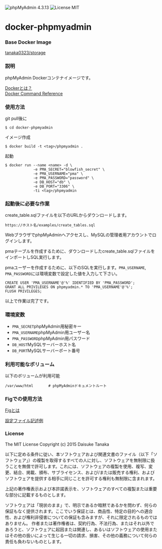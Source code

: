 ![phpMyAdmin 4.3.13](https://img.shields.io/badge/phpMyAdmin-4.3.13-brightgreen.svg) ![License MIT](https://img.shields.io/badge/license-MIT-blue.svg)

# docker-phpmyadmin

### Base Docker Image

[tanaka0323/storage](https://bitbucket.org/tanaka0323/docker-storage "tanaka0323/storage")

### 説明

phpMyAdmin Dockerコンテナイメージです。

[Dockerとは？](https://docs.docker.com/ "Dockerとは？")  
[Docker Command Reference](https://docs.docker.com/reference/commandline/cli/ "Docker Command Reference")

### 使用方法

git pull後に

    $ cd docker-phpmyadmin

イメージ作成

    $ docker build -t <tag>/phpmyadmin .

起動

    $ docker run --name <name> -d \
                 -e PMA_SECRET="blowfish_secret" \
                 -e PMA_USERNAME="pma" \
                 -e PMA_PASSWORD="password" \
                 -e DB_HOST="db" \
                 -e DB_PORT="3306" \
                 -ti <tag>/phpmyadmin

### 起動後に必要な作業

create_table.sqlファイルを以下のURLからダウンロードします。

    https://ホスト名/examples/create_tables.sql

WebブラウザでphpMyAdminへアクセスし、MySQLの管理者用アカウントでログインします。

pmaテーブルを作成するために、ダウンロードしたcreate_table.sqlファイルをインポートしSQL実行します。

pmaユーザーを作成するために、以下のSQLを実行します。<code>PMA_USERNAME</code>, <code>PMA_PASSWORD</code>には環境変数で設定した値を入力して下さい。

    CREATE USER 'PMA_USERNAME'@'%' IDENTIFIED BY 'PMA_PASSWORD';
    GRANT ALL PRIVILEGES ON phpmyadmin.* TO 'PMA_USERNAME'@'%';
    FLUSH PRIVILEGES;

以上で作業は完了です。

### 環境変数

- <code>PMA_SECRET</code>phpMyAdmin用秘密キー
- <code>PMA_USERNAME</code>phpMyAdmin用ユーザー名
- <code>PMA_PASSWORD</code>phpMyAdmin用パスワード
- <code>DB_HOST</code>MySQLサーバーホスト名
- <code>DB_PORT</code>MySQLサーバーポート番号

### 利用可能なボリューム

以下のボリュームが利用可能

    /var/www/html       # phpMyAdminドキュメントルート

### Figでの使用方法

[Figとは](http://www.fig.sh/ "Figとは")  

[設定ファイル記述例](https://bitbucket.org/tanaka0323/fig-examples "設定ファイル記述例")

### License

The MIT License
Copyright (c) 2015 Daisuke Tanaka

以下に定める条件に従い、本ソフトウェアおよび関連文書のファイル（以下「ソフトウェア」）の複製を取得するすべての人に対し、ソフトウェアを無制限に扱うことを無償で許可します。これには、ソフトウェアの複製を使用、複写、変更、結合、掲載、頒布、サブライセンス、および/または販売する権利、およびソフトウェアを提供する相手に同じことを許可する権利も無制限に含まれます。

上記の著作権表示および本許諾表示を、ソフトウェアのすべての複製または重要な部分に記載するものとします。

ソフトウェアは「現状のまま」で、明示であるか暗黙であるかを問わず、何らの保証もなく提供されます。ここでいう保証とは、商品性、特定の目的への適合性、および権利非侵害についての保証も含みますが、それに限定されるものではありません。 作者または著作権者は、契約行為、不法行為、またはそれ以外であろうと、ソフトウェアに起因または関連し、あるいはソフトウェアの使用またはその他の扱いによって生じる一切の請求、損害、その他の義務について何らの責任も負わないものとします。